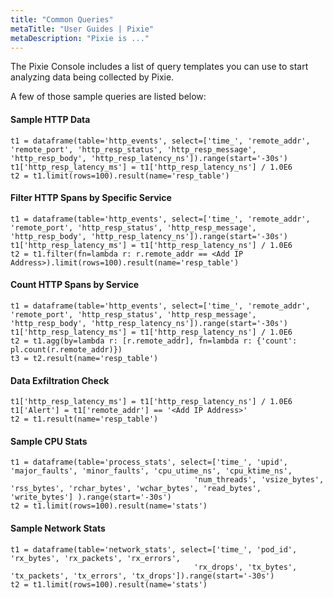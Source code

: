 ```yaml
---
title: "Common Queries"
metaTitle: "User Guides | Pixie"
metaDescription: "Pixie is ..."
---
```


The Pixie Console includes a list of query templates you can use to start analyzing data being collected by Pixie. 

A few of those sample queries are listed below:

#### Sample HTTP Data

```
t1 = dataframe(table='http_events', select=['time_', 'remote_addr', 'remote_port', 'http_resp_status', 'http_resp_message', 'http_resp_body', 'http_resp_latency_ns']).range(start='-30s')
t1['http_resp_latency_ms'] = t1['http_resp_latency_ns'] / 1.0E6
t2 = t1.limit(rows=100).result(name='resp_table')
```

#### Filter HTTP Spans by Specific Service

```
t1 = dataframe(table='http_events', select=['time_', 'remote_addr', 'remote_port', 'http_resp_status', 'http_resp_message', 'http_resp_body', 'http_resp_latency_ns']).range(start='-30s')
t1['http_resp_latency_ms'] = t1['http_resp_latency_ns'] / 1.0E6
t2 = t1.filter(fn=lambda r: r.remote_addr == <Add IP Address>).limit(rows=100).result(name='resp_table')
```

#### Count HTTP Spans by Service
```
t1 = dataframe(table='http_events', select=['time_', 'remote_addr', 'remote_port', 'http_resp_status', 'http_resp_message', 'http_resp_body', 'http_resp_latency_ns']).range(start='-30s')
t1['http_resp_latency_ms'] = t1['http_resp_latency_ns'] / 1.0E6
t2 = t1.agg(by=lambda r: [r.remote_addr], fn=lambda r: {'count': pl.count(r.remote_addr)})
t3 = t2.result(name='resp_table')
```


#### Data Exfiltration Check

```t1 = dataframe(table='http_events', select=['time_', 'remote_addr', 'remote_port', 'http_resp_status', 'http_resp_message', 'http_resp_body', 'http_resp_latency_ns']).range(start='-30s')
t1['http_resp_latency_ms'] = t1['http_resp_latency_ns'] / 1.0E6
t1['Alert'] = t1['remote_addr'] == '<Add IP Address>'
t2 = t1.result(name='resp_table')
```
#### Sample CPU Stats

```
t1 = dataframe(table='process_stats', select=['time_', 'upid', 'major_faults', 'minor_faults', 'cpu_utime_ns', 'cpu_ktime_ns',
                                         'num_threads', 'vsize_bytes', 'rss_bytes', 'rchar_bytes', 'wchar_bytes', 'read_bytes', 'write_bytes'] ).range(start='-30s')
t2 = t1.limit(rows=100).result(name='stats')
```

#### Sample Network Stats

```
t1 = dataframe(table='network_stats', select=['time_', 'pod_id', 'rx_bytes', 'rx_packets', 'rx_errors',
                                         'rx_drops', 'tx_bytes', 'tx_packets', 'tx_errors', 'tx_drops']).range(start='-30s')
t2 = t1.limit(rows=100).result(name='stats')
```
